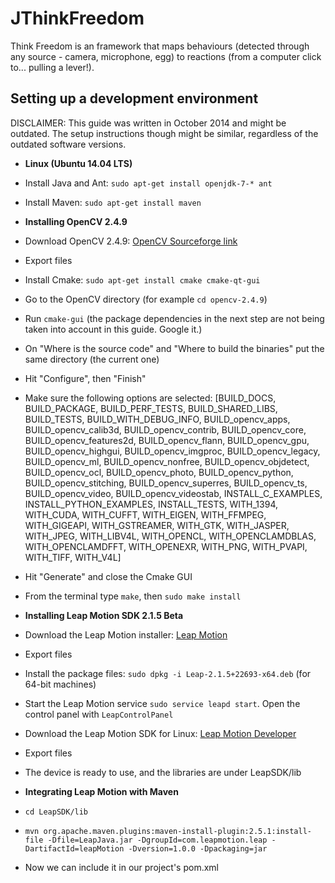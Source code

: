 JThinkFreedom
=============

Think Freedom is an framework that maps behaviours (detected through any source - camera, microphone, egg) to reactions (from a computer click to... pulling a lever!).

Setting up a development environment
------------------------------------

DISCLAIMER: This guide was written in October 2014 and might be outdated. The setup instructions though might be similar, regardless of the outdated software versions.

- __Linux (Ubuntu 14.04 LTS)__
 - Install Java and Ant: `sudo apt-get install openjdk-7-* ant`
 - Install Maven: `sudo apt-get install maven`


- __Installing OpenCV 2.4.9__
 - Download OpenCV 2.4.9: [OpenCV Sourceforge link]
 - Export files
 - Install Cmake: `sudo apt-get install cmake cmake-qt-gui`
 - Go to the OpenCV directory (for example `cd opencv-2.4.9`)
 - Run `cmake-gui` (the package dependencies in the next step are not being taken into account in this guide. Google it.)
 - On "Where is the source code" and "Where to build the binaries" put the same directory (the current one)
 - Hit "Configure", then "Finish"
 - Make sure the following options are selected: [BUILD_DOCS, BUILD_PACKAGE, BUILD_PERF_TESTS, BUILD_SHARED_LIBS, BUILD_TESTS, BUILD_WITH_DEBUG_INFO, BUILD_opencv_apps, BUILD_opencv_calib3d, BUILD_opencv_contrib, BUILD_opencv_core, BUILD_opencv_features2d, BUILD_opencv_flann, BUILD_opencv_gpu, BUILD_opencv_highgui, BUILD_opencv_imgproc, BUILD_opencv_legacy, BUILD_opencv_ml, BUILD_opencv_nonfree, BUILD_opencv_objdetect, BUILD_opencv_ocl, BUILD_opencv_photo, BUILD_opencv_python, BUILD_opencv_stitching, BUILD_opencv_superres, BUILD_opencv_ts, BUILD_opencv_video, BUILD_opencv_videostab, INSTALL_C_EXAMPLES, INSTALL_PYTHON_EXAMPLES, INSTALL_TESTS, WITH_1394, WITH_CUDA, WITH_CUFFT, WITH_EIGEN, WITH_FFMPEG, WITH_GIGEAPI, WITH_GSTREAMER, WITH_GTK, WITH_JASPER, WITH_JPEG, WITH_LIBV4L, WITH_OPENCL, WITH_OPENCLAMDBLAS, WITH_OPENCLAMDFFT, WITH_OPENEXR, WITH_PNG, WITH_PVAPI, WITH_TIFF, WITH_V4L]
 - Hit "Generate" and close the Cmake GUI
 - From the terminal type `make`, then `sudo make install`


- __Installing Leap Motion SDK 2.1.5 Beta__
 - Download the Leap Motion installer: [Leap Motion]
 - Export files
 - Install the package files: `sudo dpkg -i Leap-2.1.5+22693-x64.deb` (for 64-bit machines)
 - Start the Leap Motion service `sudo service leapd start`. Open the control panel with `LeapControlPanel`
 - Download the Leap Motion SDK for Linux: [Leap Motion Developer]
 - Export files
 - The device is ready to use, and the libraries are under LeapSDK/lib


- __Integrating Leap Motion with Maven__
 - `cd LeapSDK/lib`
 - `mvn org.apache.maven.plugins:maven-install-plugin:2.5.1:install-file -Dfile=LeapJava.jar -DgroupId=com.leapmotion.leap -DartifactId=leapMotion -Dversion=1.0.0 -Dpackaging=jar`
 - Now we can include it in our project's pom.xml


[OpenCV Sourceforge link]:http://sourceforge.net/projects/opencvlibrary/files/opencv-unix/2.4.9/opencv-2.4.9.zip/download
[Leap Motion]:https://www.leapmotion.com/
[Leap Motion Developer]:https://developer.leapmotion.com/
